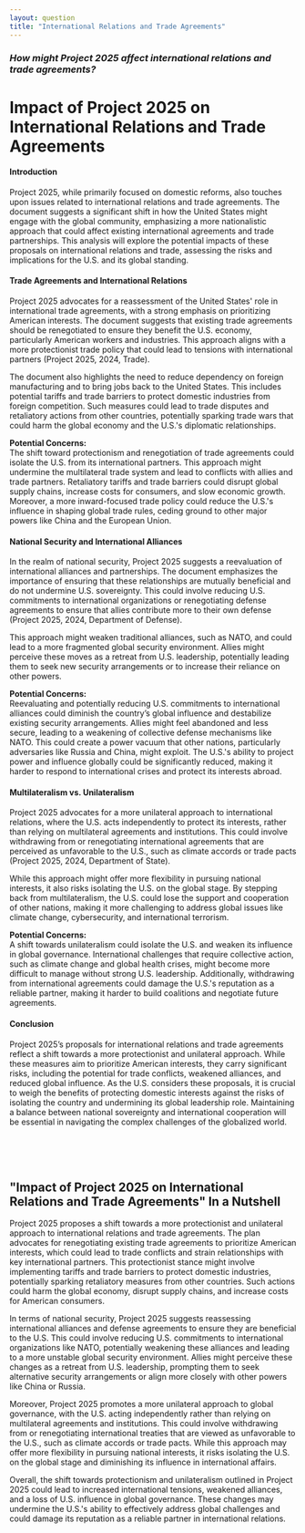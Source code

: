 ```yaml
---
layout: question
title: "International Relations and Trade Agreements"
---
```


### *How might Project 2025 affect international relations and trade agreements?*


# **Impact of Project 2025 on International Relations and Trade Agreements**

#### **Introduction**

Project 2025, while primarily focused on domestic reforms, also touches upon issues related to international relations and trade agreements. The document suggests a significant shift in how the United States might engage with the global community, emphasizing a more nationalistic approach that could affect existing international agreements and trade partnerships. This analysis will explore the potential impacts of these proposals on international relations and trade, assessing the risks and implications for the U.S. and its global standing.

#### **Trade Agreements and International Relations**

Project 2025 advocates for a reassessment of the United States' role in international trade agreements, with a strong emphasis on prioritizing American interests. The document suggests that existing trade agreements should be renegotiated to ensure they benefit the U.S. economy, particularly American workers and industries. This approach aligns with a more protectionist trade policy that could lead to tensions with international partners (Project 2025, 2024, Trade).

The document also highlights the need to reduce dependency on foreign manufacturing and to bring jobs back to the United States. This includes potential tariffs and trade barriers to protect domestic industries from foreign competition. Such measures could lead to trade disputes and retaliatory actions from other countries, potentially sparking trade wars that could harm the global economy and the U.S.'s diplomatic relationships.

**Potential Concerns:**  
The shift toward protectionism and renegotiation of trade agreements could isolate the U.S. from its international partners. This approach might undermine the multilateral trade system and lead to conflicts with allies and trade partners. Retaliatory tariffs and trade barriers could disrupt global supply chains, increase costs for consumers, and slow economic growth. Moreover, a more inward-focused trade policy could reduce the U.S.'s influence in shaping global trade rules, ceding ground to other major powers like China and the European Union.

#### **National Security and International Alliances**

In the realm of national security, Project 2025 suggests a reevaluation of international alliances and partnerships. The document emphasizes the importance of ensuring that these relationships are mutually beneficial and do not undermine U.S. sovereignty. This could involve reducing U.S. commitments to international organizations or renegotiating defense agreements to ensure that allies contribute more to their own defense (Project 2025, 2024, Department of Defense).

This approach might weaken traditional alliances, such as NATO, and could lead to a more fragmented global security environment. Allies might perceive these moves as a retreat from U.S. leadership, potentially leading them to seek new security arrangements or to increase their reliance on other powers.

**Potential Concerns:**  
Reevaluating and potentially reducing U.S. commitments to international alliances could diminish the country’s global influence and destabilize existing security arrangements. Allies might feel abandoned and less secure, leading to a weakening of collective defense mechanisms like NATO. This could create a power vacuum that other nations, particularly adversaries like Russia and China, might exploit. The U.S.'s ability to project power and influence globally could be significantly reduced, making it harder to respond to international crises and protect its interests abroad.

#### **Multilateralism vs. Unilateralism**

Project 2025 advocates for a more unilateral approach to international relations, where the U.S. acts independently to protect its interests, rather than relying on multilateral agreements and institutions. This could involve withdrawing from or renegotiating international agreements that are perceived as unfavorable to the U.S., such as climate accords or trade pacts (Project 2025, 2024, Department of State).

While this approach might offer more flexibility in pursuing national interests, it also risks isolating the U.S. on the global stage. By stepping back from multilateralism, the U.S. could lose the support and cooperation of other nations, making it more challenging to address global issues like climate change, cybersecurity, and international terrorism.

**Potential Concerns:**  
A shift towards unilateralism could isolate the U.S. and weaken its influence in global governance. International challenges that require collective action, such as climate change and global health crises, might become more difficult to manage without strong U.S. leadership. Additionally, withdrawing from international agreements could damage the U.S.'s reputation as a reliable partner, making it harder to build coalitions and negotiate future agreements.

#### **Conclusion**

Project 2025’s proposals for international relations and trade agreements reflect a shift towards a more protectionist and unilateral approach. While these measures aim to prioritize American interests, they carry significant risks, including the potential for trade conflicts, weakened alliances, and reduced global influence. As the U.S. considers these proposals, it is crucial to weigh the benefits of protecting domestic interests against the risks of isolating the country and undermining its global leadership role. Maintaining a balance between national sovereignty and international cooperation will be essential in navigating the complex challenges of the globalized world.

<br><br><br>

## <span id="nutshell">**"Impact of Project 2025 on International Relations and Trade Agreements" In a Nutshell</span>**

Project 2025 proposes a shift towards a more protectionist and unilateral approach to international relations and trade agreements. The plan advocates for renegotiating existing trade agreements to prioritize American interests, which could lead to trade conflicts and strain relationships with key international partners. This protectionist stance might involve implementing tariffs and trade barriers to protect domestic industries, potentially sparking retaliatory measures from other countries. Such actions could harm the global economy, disrupt supply chains, and increase costs for American consumers.

In terms of national security, Project 2025 suggests reassessing international alliances and defense agreements to ensure they are beneficial to the U.S. This could involve reducing U.S. commitments to international organizations like NATO, potentially weakening these alliances and leading to a more unstable global security environment. Allies might perceive these changes as a retreat from U.S. leadership, prompting them to seek alternative security arrangements or align more closely with other powers like China or Russia.

Moreover, Project 2025 promotes a more unilateral approach to global governance, with the U.S. acting independently rather than relying on multilateral agreements and institutions. This could involve withdrawing from or renegotiating international treaties that are viewed as unfavorable to the U.S., such as climate accords or trade pacts. While this approach may offer more flexibility in pursuing national interests, it risks isolating the U.S. on the global stage and diminishing its influence in international affairs.

Overall, the shift towards protectionism and unilateralism outlined in Project 2025 could lead to increased international tensions, weakened alliances, and a loss of U.S. influence in global governance. These changes may undermine the U.S.'s ability to effectively address global challenges and could damage its reputation as a reliable partner in international relations.
